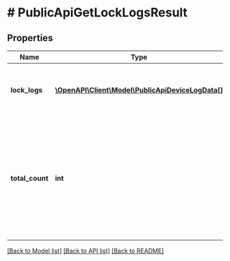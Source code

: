 # # PublicApiGetLockLogsResult

## Properties

Name | Type | Description | Notes
------------ | ------------- | ------------- | -------------
**lock_logs** | [**\OpenAPI\Client\Model\PublicApiDeviceLogData[]**](PublicApiDeviceLogData.md) | Device logs. Currently maximum of 2000 is returned at once. | [optional]
**total_count** | **int** | Total number of device logs on server with given parameters. Calling application can compare LockLogs.Count to this number and if they don&#39;t match, change parameters to narrow it down. | [optional]

[[Back to Model list]](../../README.md#models) [[Back to API list]](../../README.md#endpoints) [[Back to README]](../../README.md)
